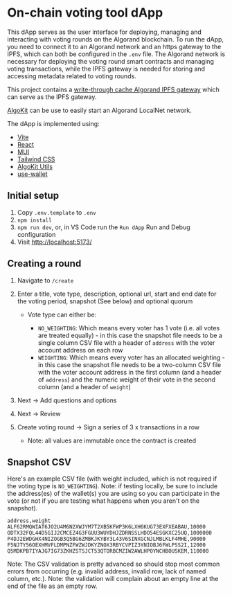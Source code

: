 # On-chain voting tool dApp

This dApp serves as the user interface for deploying, managing and interacting with voting rounds on the Algorand blockchain. To run the dApp, you need to connect it to an Algorand network and an https gateway to the IPFS, which can both be configured in the `.env` file. The Algorand network is necessary for deploying the voting round smart contracts and managing voting transactions, while the IPFS gateway is needed for storing and accessing metadata related to voting rounds.

This project contains a [write-through cache Algorand IPFS gateway](../voting-metadata-api/README.md) which can serve as the IPFS gateway.

[AlgoKit](https://github.com/algorandfoundation/algokit-cli#install) can be use to easily start an Algorand LocalNet network.

The dApp is implemented using:

- [Vite](https://vitejs.dev/)
- [React](https://react.dev/)
- [MUI](https://mui.com/)
- [Tailwind CSS](https://tailwindcss.com/)
- [AlgoKit Utils](https://github.com/algorandfoundation/algokit-utils-ts)
- [use-wallet](https://github.com/TxnLab/use-wallet)

## Initial setup

1. Copy `.env.template` to `.env`
2. `npm install`
3. `npm run dev`, or, in VS Code run the `Run dApp` Run and Debug configuration
4. Visit <http://localhost:5173/>

## Creating a round

1. Navigate to `/create`
2. Enter a title, vote type, description, optional url, start and end date for the voting period, snapshot (See below) and optional quorum

   - Vote type can either be:

     - `NO_WEIGHTING`: Which means every voter has 1 vote (i.e. all votes are treated equally) - in this case the snapshot file needs to be a single column CSV file with a header of `address` with the voter account address on each row
     - `WEIGHTING`: Which means every voter has an allocated weighting - in this case the snapshot file needs to be a two-column CSV file with the voter account address in the first column (and a header of `address`) and the numeric weight of their vote in the second column (and a header of `weight`)

3. Next -> Add questions and options
4. Next -> Review
5. Create voting round -> Sign a series of 3 x transactions in a row
   - Note: all values are immutable once the contract is created

## Snapshot CSV

Here's an example CSV file (with weight included, which is not required if the voting type is `NO_WEIGHTING`). Note: if testing locally, be sure to include the address(es) of the wallet(s) you are using so you can participate in the vote (or not if you are testing what happens when you aren't on the snapshot).

```csv
address,weight
ALF62RMQWIAT6JO2U4M6N2XWJYM7T2XB5KFWP3K6LXH6KUG73EXFXEABAU,10000
ODTX32FQL44D5GIJ2CMCEZ4G3FGUU3WUYDHJZDRNSSLHDO54ESGKXC25UQ,1000000
P4DJ2EWDGHX4NIZOGB3Q5BG6ZMBKJKYBY3L43V6SINXGCNJLMBLKLF4MHE,90000
F5NJTY56OEXHMVFLDMPNZFWZWJDKYZNOX3RBYCVPIZ3YNIOBJ6FWLPSS2I,12000
Q5MDKPB7IYAJG7IG73ZKHZSTSJCT53QTORBCMZIW2AWLHPOYNCHBOUSKEM,110000
```

Note: The CSV validation is pretty advanced so should stop most common errors from occurring (e.g. invalid address, invalid row, lack of named column, etc.). Note: the validation will complain about an empty line at the end of the file as an empty row.
